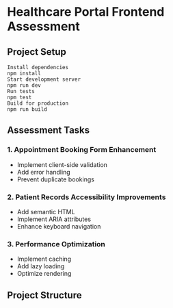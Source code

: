 # Healthcare Portal Frontend Assessment

## Project Setup

```
Install dependencies
npm install
Start development server
npm run dev
Run tests
npm test
Build for production
npm run build
```

## Assessment Tasks

### 1. Appointment Booking Form Enhancement
- Implement client-side validation
- Add error handling
- Prevent duplicate bookings

### 2. Patient Records Accessibility Improvements
- Add semantic HTML
- Implement ARIA attributes
- Enhance keyboard navigation

### 3. Performance Optimization
- Implement caching
- Add lazy loading
- Optimize rendering

## Project Structure
